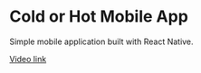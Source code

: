 # Cold or Hot Mobile App

Simple mobile application built with React Native.

[Video link](https://vimeo.com/311301792)
